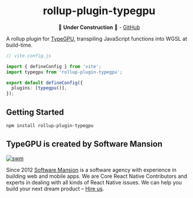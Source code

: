 <div align="center">

# rollup-plugin-typegpu

🚧 **Under Construction** 🚧 - [GitHub](https://github.com/software-mansion/TypeGPU/tree/main/packages/rollup-plugin)

</div>

A rollup plugin for [TypeGPU](https://typegpu.com), transpiling JavaScript functions into WGSL at build-time.

```ts
// vite.config.js

import { defineConfig } from 'vite';
import typegpu from 'rollup-plugin-typegpu';

export default defineConfig({
  plugins: [typegpu()],
});

```

## Getting Started

```sh
npm install rollup-plugin-typegpu
```

## TypeGPU is created by Software Mansion

[![swm](https://logo.swmansion.com/logo?color=white&variant=desktop&width=150&tag=typegpu-github 'Software Mansion')](https://swmansion.com)

Since 2012 [Software Mansion](https://swmansion.com) is a software agency with experience in building web and mobile apps. We are Core React Native Contributors and experts in dealing with all kinds of React Native issues. We can help you build your next dream product – [Hire us](https://swmansion.com/contact/projects?utm_source=typegpu&utm_medium=readme).
